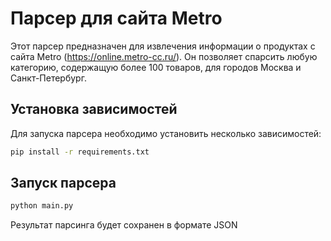 # Парсер для сайта Metro

Этот парсер предназначен для извлечения информации о продуктах с сайта Metro (https://online.metro-cc.ru/). 
Он позволяет спарсить любую категорию, содержащую более 100 товаров, для городов Москва и Санкт-Петербург.

## Установка зависимостей

Для запуска парсера необходимо установить несколько зависимостей:

```bash
pip install -r requirements.txt
```
## Запуск парсера

```bash
python main.py
```
Результат парсинга будет сохранен в формате JSON